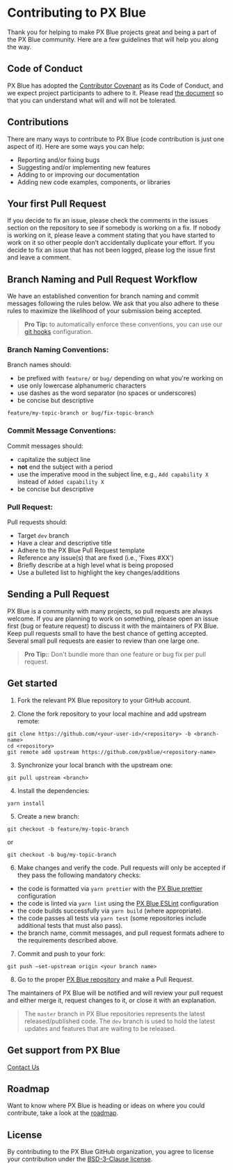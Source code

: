 # Contributing to PX Blue

Thank you for helping to make PX Blue projects great and being a part of the PX Blue community. Here are a few guidelines that will help you along the way.

## Code of Conduct

PX Blue has adopted the [Contributor Covenant](https://www.contributor-covenant.org/) as its Code of Conduct, and we expect project participants to adhere to it. Please read [the document](https://github.com/pxblue/.github/blob/master/CODE_OF_CONDUCT.md) so that you can understand what will and will not be tolerated.

## Contributions

There are many ways to contribute to PX Blue (code contribution is just one aspect of it). Here are some ways you can help:

- Reporting and/or fixing bugs
- Suggesting and/or implementing new features
- Adding to or improving our documentation
- Adding new code examples, components, or libraries

## Your first Pull Request

If you decide to fix an issue, please check the comments in the issues section on the repository to see if somebody is working on a fix. If nobody is working on it, please leave a comment stating that you have started to work on it so other people don’t accidentally duplicate your effort. If you decide to fix an issue that has not been logged, please log the issue first and leave a comment.

## Branch Naming and Pull Request Workflow

We have an established convention for branch naming and commit messages following the rules below. We ask that you also adhere to these rules to maximize the likelihood of your submission being accepted.

> **Pro Tip:** to automatically enforce these conventions, you can use our [git hooks](https://github.com/pxblue/.github/tree/master/hooks) configuration.

### Branch Naming Conventions:

Branch names should:

- be prefixed with `feature/` or `bug/` depending on what you're working on
- use only lowercase alphanumeric characters
- use dashes as the word separator (no spaces or underscores)
- be concise but descriptive

```
feature/my-topic-branch or bug/fix-topic-branch
```

### Commit Message Conventions:

Commit messages should:

- capitalize the subject line
- **not** end the subject with a period
- use the imperative mood in the subject line, e.g., `Add capability X` instead of `Added capability X`
- be concise but descriptive

### Pull Request:

Pull requests should:

- Target `dev` branch
- Have a clear and descriptive title
- Adhere to the PX Blue Pull Request template
- Reference any issue(s) that are fixed (i.e., 'Fixes #XX')
- Briefly describe at a high level what is being proposed
- Use a bulleted list to highlight the key changes/additions

## Sending a Pull Request

PX Blue is a community with many projects, so pull requests are always welcome. If you are planning to work on something, please open an issue first (bug or feature request) to discuss it with the maintainers of PX Blue. Keep pull requests small to have the best chance of getting accepted. Several small pull requests are easier to review than one large one.

> **Pro Tip:**: Don't bundle more than one feature or bug fix per pull request.

## Get started

1. Fork the relevant PX Blue repository to your GitHub account.

2. Clone the fork repository to your local machine and add upstream remote:

```
git clone https://github.com/<your-user-id>/<repository> -b <branch-name>
cd <repository>
git remote add upstream https://github.com/pxblue/<repository-name>
```

3. Synchronize your local branch with the upstream one:

```
git pull upstream <branch>
```

4. Install the dependencies:

```
yarn install
```

5. Create a new branch:

```
git checkout -b feature/my-topic-branch
```

or

```
git checkout -b bug/my-topic-branch

```

6. Make changes and verify the code.
Pull requests will only be accepted if they pass the following mandatory checks:

- the code is formatted via `yarn prettier` with the [PX Blue prettier](https://github.com/pxblue/code-standards/tree/dev/prettier-config) configuration
- the code is linted via `yarn lint` using the [PX Blue ESLint](https://github.com/pxblue/code-standards/tree/dev/eslint-config) configuration
- the code builds successfully via `yarn build` (where appropriate).
- the code passes all tests via `yarn test` (some repositories include additional tests that must also pass).
- the branch name, commit messages, and pull request formats adhere to the requirements described above.

7. Commit and push to your fork:

```
git push –set-upstream origin <your branch name>
```

8. Go to the proper [PX Blue repository](https://github.com/pxblue) and make a Pull Request.

The maintainers of PX Blue will be notified and will review your pull request and either merge it, request changes to it, or close it with an explanation.

> The `master` branch in PX Blue repositories represents the latest released/published code. The `dev` branch is used to hold the latest updates and features that are waiting to be released.

## Get support from PX Blue

[Contact Us](https://pxblue.github.io/community/contactus)

## Roadmap

Want to know where PX Blue is heading or ideas on where you could contribute, take a look at the [roadmap](https://pxblue.github.io/roadmap/).

## License

By contributing to the PX Blue GitHub organization, you agree to license your contribution under the [BSD-3-Clause license](https://github.com/pxblue/.github/blob/master/LICENSE.md).
